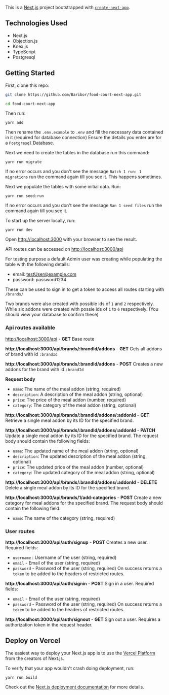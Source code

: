This is a [Next.js](https://nextjs.org/) project bootstrapped with [`create-next-app`](https://github.com/vercel/next.js/tree/canary/packages/create-next-app).

## Technologies Used
- Next.js
- Objection.js
- Knex.js
- TypeScript
- Postgresql

## Getting Started

First, clone this repo:

```bash
git clone https://github.com/Baribor/food-court-next-app.git

cd food-court-next-app
```

Then run:
```
yarn add
```

Then rename the `.env.example` to `.env` and fill the necessary data contained in it (required for database connection)
Ensure the details you enter are for a `Postgresql` Database.

Next we need to create the tables in the database run this command:
```
yarn run migrate
```
If no error occurs and you don't see the message `Batch 1 run: 1 migrations` run the command again till you see it. This happens sometimes.

Next we populate the tables with some initial data. Run:
```
yarn run seed:run
```

If no error occurs and you don't see the message `Ran 1 seed files` run the command again till you see it.

To start up the server locally, run:
```
yarn run dev
```
Open [http://localhost:3000](http://localhost:3000) with your browser to see the result.

API routes can be accessed on [http://localhost:3000/api](http://localhost:3000/api)


For testing purpose a default Admin user was creating while populating the table with the following details:
- email: testUser@example.com
- password: password1234

These can be used to sign in to get a token to access all routes starting with `/brands/`

Two brands were also created with possible ids of `1` and `2` respectively. While six addons were created with possie ids of `1` to `6` respectively. (You should view your database to confirm these)

### Api routes available
[http://localhost:3000/api](http://localhost:3000/api) - **GET** Base route

**http://localhost:3000/api/brands/:brandId/addons** - **GET** Gets all addons of brand with id `:brandId`

**http://localhost:3000/api/brands/:brandId/addons** - **POST** Creates a new addons for the brand with id `:brandId`

**Request body**

- `name`: The name of the meal addon (string, required)
- `description`: A description of the meal addon (string, optional)
- `price`: The price of the meal addon (number, required)
- `category`: The category of the meal addon (string, optional)

**http://localhost:3000/api/brands/:brandId/addons/:addonId** - **GET** Retrieve a single meal addon by its ID for the specified brand.

**http://localhost:3000/api/brands/:brandId/addons/:addonId** - **PATCH** Update a single meal addon by its ID for the specified brand. The request body should contain the following fields:

- `name`: The updated name of the meal addon (string, optional)
- `description`: The updated description of the meal addon (string, optional)
- `price`: The updated price of the meal addon (number, optional)
- `category`: The updated category of the meal addon (string, optional)

**http://localhost:3000/api/brands/:brandId/addons/:addonId** - **DELETE** Delete a single meal addon by its ID for the specified brand.

**http://localhost:3000/api/brands/1/add-categories** - **POST** Create a new category for meal addons for the specified brand. The request body should contain the following field:
- `name`: The name of the category (string, required)


### User routes
**http://localhost:3000/api/auth/signup** - **POST** Creates a new user. Required fields:
- `username` : Username of the user (string, required)
- `email` - Email of the user (string, required)
- `password` - Password of the user (string, required)
On success returns a `token` to be added to the headers of restricted routes.

**http://localhost:3000/api/auth/signin** - **POST** Sign in a user. Required fields:
- `email` - Email of the user (string, required)
- `password` - Password of the user (string, required)
On success returns a `token` to be added to the headers of restricted routes.

**http://localhost:3000/api/auth/signout** - **GET** Sign out a user. Requires a authorization token in the request header.

## Deploy on Vercel

The easiest way to deploy your Next.js app is to use the [Vercel Platform](https://vercel.com/new?utm_medium=default-template&filter=next.js&utm_source=create-next-app&utm_campaign=create-next-app-readme) from the creators of Next.js.

To verify that your app wouldn't crash doing deployment, run:
```
yarn run build
```

Check out the [Next.js deployment documentation](https://nextjs.org/docs/deployment) for more details.